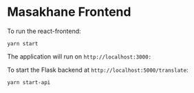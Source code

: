 # Masakhane Frontend

To run the react-frontend:

```
yarn start
```

The application will run on `http://localhost:3000:`

To start the Flask backend at `http://localhost:5000/translate`:

```
yarn start-api

```


